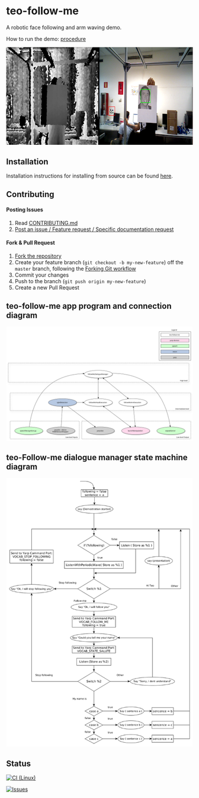 # teo-follow-me

A robotic face following and arm waving demo.

How to run the demo: [procedure](https://robots.uc3m.es/teo-developer-manual/demo-procedure.html)

<p align="center">
    <img src="doc/fig/teo-follow-me-big.png" alt="teo-follow-me-big image"/>
</p>

## Installation

Installation instructions for installing from source can be found [here](doc/teo-follow-me-install.md).

## Contributing

#### Posting Issues

1. Read [CONTRIBUTING.md](CONTRIBUTING.md)
2. [Post an issue / Feature request / Specific documentation request](https://github.com/roboticslab-uc3m/teo-follow-me/issues)

#### Fork & Pull Request

1. [Fork the repository](https://github.com/roboticslab-uc3m/teo-follow-me/fork)
2. Create your feature branch (`git checkout -b my-new-feature`) off the `master` branch, following the [Forking Git workflow](https://www.atlassian.com/git/tutorials/comparing-workflows/forking-workflow)
3. Commit your changes
4. Push to the branch (`git push origin my-new-feature`)
5. Create a new Pull Request

## teo-follow-me app program and connection diagram
![teo-follow-me app program and connection diagram](doc/fig/teo-follow-me-app.svg)

## teo-Follow-me dialogue manager state machine diagram
![teo-follow-me dialogue manager state machine diagram](doc/fig/teo-follow-me-state-machine.png)

## Status

[![CI (Linux)](https://github.com/roboticslab-uc3m/teo-follow-me/workflows/Continuous%20Integration/badge.svg)](https://github.com/roboticslab-uc3m/teo-follow-me/actions)

[![Issues](https://img.shields.io/github/issues/roboticslab-uc3m/teo-follow-me.svg?label=Issues)](https://github.com/roboticslab-uc3m/teo-follow-me/issues)
